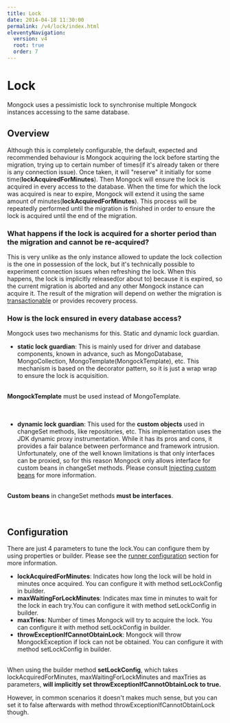 ```yaml
---
title: Lock
date: 2014-04-18 11:30:00 
permalink: /v4/lock/index.html
eleventyNavigation:
  version: v4
  root: true
  order: 7
---
```


# Lock

Mongock uses a pessimistic lock to synchronise multiple Mongock instances accessing to the same database. 


## Overview

Although this is completely configurable, the default, expected and recommended behaviour is Mongock acquiring the lock before starting the migration, trying up to certain number of times(if it's already taken or there is any connection issue). Once taken, it will "reserve" it initially for some time(**lockAcquiredForMinutes**). Then  Mongock will ensure the lock is acquired in every access to the database. When the time for which the lock was acquired is near to expire, Mongock will extend it using the same amount of minutes(**lockAcquiredForMinutes**). This process will be repeatedly performed until the migration is finished in order to ensure the lock is acquired until the end of the migration.

### What happens if the lock is acquired for a shorter period than the migration and cannot be re-acquired?

This is very unlike as the only instance allowed to update the lock collection is the one in possession of the lock, but it's technically possible to experiment connection issues when refreshing the lock. When this happens, the lock is implicitly released(or about to) because it is expired, so  the current migration is aborted and any other Mongock instance can acquire it. The result of the migration will depend on wether the migration is [transactionable](/v4/transactions) or provides recovery process. 

### How is the lock ensured in every database access?

Mongock uses two mechanisms for this. Static and dynamic lock guardian.

* **static lock guardian**: This is mainly used for driver and  database components, known in advance, such as MongoDatabase, MongoCollection, MongoTemplate(MongockTemplate), etc. This mechanism is based on the decorator pattern, so it is just a wrap wrap to ensure the lock is acquisition.<br></br>



<div class="success">
<b>MongockTemplate</b> must be used instead of MongoTemplate.
</div>
<br></br>

* **dynamic lock guardian**: This used for the **custom objects** used in changeSet methods, like repositories, etc. This implementation uses the JDK dynamic proxy instrumentation. While it has its pros and cons, it provides a fair balance between performance and framework intrusion. Unfortunately, one of the well known  limitations is that only interfaces can be proxied, so for this reason Mongock only allows interface for custom beans in changeSet methods. Please consult [Injecting custom beans](/v4/injecting-custom-dependencies-to-changesets) for more information.<br></br>

<div class="tip">
<b>Custom beans</b> in changeSet methods <b>must be interfaces</b>.
</div>
<br></br>

## Configuration

There are just 4 parameters to tune the lock.You can configure them by using properties or builder. Please see the [runner configuration](/v4/standalone#configuration) section for more information.

* **lockAcquiredForMinutes**: Indicates how long the lock will be hold in minutes once acquired. You can configure it with method setLockConfig in builder.
* **maxWaitingForLockMinutes**: Indicates max time in minutes to wait for the lock in each try.You can configure it with method setLockConfig in builder.
* **maxTries**: Number of times Mongock will try to acquire the lock. You can configure it with method setLockConfig in builder.
* **throwExceptionIfCannotObtainLock**: Mongock will throw MongockException if lock can not be obtained. You can configure it with method setLockConfig in builder.

<br>
<div class="tip">
When using the builder method <b>setLockConfig</b>, which takes lockAcquiredForMinutes, maxWaitingForLockMinutes and maxTries as parameters, <b>will implicitly set throwExceptionIfCannotObtainLock to true.</b> 

However, in common scenarios it doesn't makes much sense, but you can set it to false afterwards with method throwExceptionIfCannotObtainLock though.
</div>

